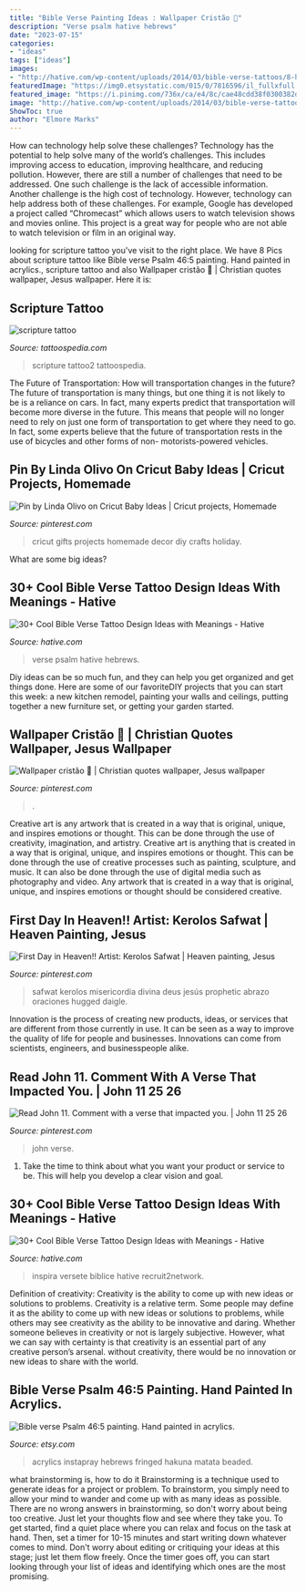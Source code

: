 ```yaml
---
title: "Bible Verse Painting Ideas : Wallpaper Cristão 💖"
description: "Verse psalm hative hebrews"
date: "2023-07-15"
categories:
- "ideas"
tags: ["ideas"]
images:
- "http://hative.com/wp-content/uploads/2014/03/bible-verse-tattoos/8-hebrew-lettering-foot-psalm-46-10.jpg"
featuredImage: "https://img0.etsystatic.com/015/0/7816596/il_fullxfull.443344892_g6ew.jpg"
featured_image: "https://i.pinimg.com/736x/ca/e4/8c/cae48cdd38f0300382d995be06d3bfd8.jpg"
image: "http://hative.com/wp-content/uploads/2014/03/bible-verse-tattoos/14-joshua-1-9-anchor-cross-and-heart.jpg"
ShowToc: true
author: "Elmore Marks"
---
```



How can technology help solve these challenges?
Technology has the potential to help solve many of the world’s challenges. This includes improving access to education, improving healthcare, and reducing pollution. However, there are still a number of challenges that need to be addressed. One such challenge is the lack of accessible information. Another challenge is the high cost of technology. However, technology can help address both of these challenges. For example, Google has developed a project called “Chromecast” which allows users to watch television shows and movies online. This project is a great way for people who are not able to watch television or film in an original way.

	

		
looking for scripture tattoo you've visit to the right place. We have 8 Pics about scripture tattoo like Bible verse Psalm 46:5 painting. Hand painted in acrylics., scripture tattoo and also Wallpaper cristão 💖 | Christian quotes wallpaper, Jesus wallpaper. Here it is:
		
    
## Scripture Tattoo

<img loading=lazy src="https://tattoospedia.com/wp-content/uploads/2016/05/scripture-tattoo2.jpg" onerror="this.onerror=null;this.src='https://tse2.mm.bing.net/th?id=OIP.9VoyC_pqTBCRk-arJjAgOAHaHa&amp;pid=15.1';" alt="scripture tattoo">

_Source: tattoospedia.com_

>scripture tattoo2 tattoospedia. 

	

The Future of Transportation: How will transportation changes in the future?
The future of transportation is many things, but one thing it is not likely to be is a reliance on cars. In fact, many experts predict that transportation will become more diverse in the future. This means that people will no longer need to rely on just one form of transportation to get where they need to go. In fact, some experts believe that the future of transportation rests in the use of bicycles and other forms of non- motorists-powered vehicles.

    
## Pin By Linda Olivo On Cricut Baby Ideas | Cricut Projects, Homemade

<img loading=lazy src="https://i.pinimg.com/736x/1f/43/19/1f431997f3fe5f5896f570222666e360--tile-crafts-baby-ideas.jpg" onerror="this.onerror=null;this.src='https://tse2.mm.bing.net/th?id=OIP.7cgDu4iA9GS3lmrLN3SCzgHaJ4&amp;pid=15.1';" alt="Pin by Linda Olivo on Cricut Baby Ideas | Cricut projects, Homemade">

_Source: pinterest.com_

>cricut gifts projects homemade decor diy crafts holiday. 

	

What are some big ideas?
 

    
## 30+ Cool Bible Verse Tattoo Design Ideas With Meanings - Hative

<img loading=lazy src="http://hative.com/wp-content/uploads/2014/03/bible-verse-tattoos/8-hebrew-lettering-foot-psalm-46-10.jpg" onerror="this.onerror=null;this.src='https://tse4.mm.bing.net/th?id=OIP.utYlmJsXxY2lpUPfeeyRKgHaFj&amp;pid=15.1';" alt="30+ Cool Bible Verse Tattoo Design Ideas with Meanings - Hative">

_Source: hative.com_

>verse psalm hative hebrews. 

	

Diy ideas can be so much fun, and they can help you get organized and get things done. Here are some of our favoriteDIY projects that you can start this week: a new kitchen remodel, painting your walls and ceilings, putting together a new furniture set, or getting your garden started.

    
## Wallpaper Cristão 💖 | Christian Quotes Wallpaper, Jesus Wallpaper

<img loading=lazy src="https://i.pinimg.com/736x/e2/43/f1/e243f17980efa3e0b7bee1f03f6241b7.jpg" onerror="this.onerror=null;this.src='https://tse1.mm.bing.net/th?id=OIP.JvncmfY0xaEG52OxWm2DxQHaNJ&amp;pid=15.1';" alt="Wallpaper cristão 💖 | Christian quotes wallpaper, Jesus wallpaper">

_Source: pinterest.com_

>. 

	

Creative art is any artwork that is created in a way that is original, unique, and inspires emotions or thought. This can be done through the use of creativity, imagination, and artistry.
Creative art is anything that is created in a way that is original, unique, and inspires emotions or thought. This can be done through the use of creative processes such as painting, sculpture, and music. It can also be done through the use of digital media such as photography and video. Any artwork that is created in a way that is original, unique, and inspires emotions or thought should be considered creative.

    
## First Day In Heaven!! Artist: Kerolos Safwat | Heaven Painting, Jesus

<img loading=lazy src="https://i.pinimg.com/736x/03/3d/b5/033db5b3df59e180cbd27fd30537d329.jpg" onerror="this.onerror=null;this.src='https://tse2.mm.bing.net/th?id=OIP.E8uq2zrGMLotSr-7Kr-QyAHaLG&amp;pid=15.1';" alt="First Day in Heaven!! Artist: Kerolos Safwat | Heaven painting, Jesus">

_Source: pinterest.com_

>safwat kerolos misericordia divina deus jesús prophetic abrazo oraciones hugged daigle. 

	

Innovation is the process of creating new products, ideas, or services that are different from those currently in use. It can be seen as a way to improve the quality of life for people and businesses. Innovations can come from scientists, engineers, and businesspeople alike.

    
## Read John 11. Comment With A Verse That Impacted You. | John 11 25 26

<img loading=lazy src="https://i.pinimg.com/736x/ca/e4/8c/cae48cdd38f0300382d995be06d3bfd8.jpg" onerror="this.onerror=null;this.src='https://tse2.mm.bing.net/th?id=OIP.tAKF93MqQpKE8sqTlUKBdwHaHa&amp;pid=15.1';" alt="Read John 11. Comment with a verse that impacted you. | John 11 25 26">

_Source: pinterest.com_

>john verse. 

	

1. Take the time to think about what you want your product or service to be. This will help you develop a clear vision and goal.

    
## 30+ Cool Bible Verse Tattoo Design Ideas With Meanings - Hative

<img loading=lazy src="http://hative.com/wp-content/uploads/2014/03/bible-verse-tattoos/14-joshua-1-9-anchor-cross-and-heart.jpg" onerror="this.onerror=null;this.src='https://tse4.mm.bing.net/th?id=OIP.eS30WI2o_lxJYfr_ZzmmagHaJl&amp;pid=15.1';" alt="30+ Cool Bible Verse Tattoo Design Ideas with Meanings - Hative">

_Source: hative.com_

>inspira versete biblice hative recruit2network. 

	

Definition of creativity: Creativity is the ability to come up with new ideas or solutions to problems.
Creativity is a relative term. Some people may define it as the ability to come up with new ideas or solutions to problems, while others may see creativity as the ability to be innovative and daring. Whether someone believes in creativity or not is largely subjective. However, what we can say with certainty is that creativity is an essential part of any creative person’s arsenal. without creativity, there would be no innovation or new ideas to share with the world.

    
## Bible Verse Psalm 46:5 Painting. Hand Painted In Acrylics.

<img loading=lazy src="https://img0.etsystatic.com/015/0/7816596/il_fullxfull.443344892_g6ew.jpg" onerror="this.onerror=null;this.src='https://tse3.mm.bing.net/th?id=OIP.BDqq4crP6scVCzJpQYg88wHaJ6&amp;pid=15.1';" alt="Bible verse Psalm 46:5 painting. Hand painted in acrylics.">

_Source: etsy.com_

>acrylics instapray hebrews fringed hakuna matata beaded. 

	

what brainstorming is, how to do it
Brainstorming is a technique used to generate ideas for a project or problem. To brainstorm, you simply need to allow your mind to wander and come up with as many ideas as possible. There are no wrong answers in brainstorming, so don't worry about being too creative. Just let your thoughts flow and see where they take you.
To get started, find a quiet place where you can relax and focus on the task at hand. Then, set a timer for 10-15 minutes and start writing down whatever comes to mind. Don't worry about editing or critiquing your ideas at this stage; just let them flow freely. Once the timer goes off, you can start looking through your list of ideas and identifying which ones are the most promising.

